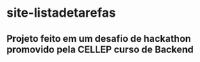 # site-listadetarefas

## Projeto feito em um desafio de hackathon promovido pela CELLEP curso de Backend 

